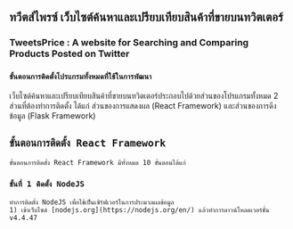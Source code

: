 ## ทวีตส์ไพรซ์ เว็บไซต์ค้นหาและเปรียบเทียบสินค้าที่ขายบนทวิตเตอร์
### TweetsPrice : A website for Searching and Comparing Products Posted on Twitter
### `ขั้นตอนการติดตั้งโปรแกรมทั้งหมดที่ใช้ในการพัฒนา`

เว็บไซต์ค้นหาและเปรียบเทียบสินค้าที่ขายบนทวิตเตอร์ประกอบไปด้วยส่วนของโปรแกรมทั้งหมด 2 ส่วนที่ต้องทำการติดตั้ง ได้แก่ ส่วนของการแสดงผล (React Framework) และส่วนของการดึงข้อมูล (Flask Framework)

## `ขั้นตอนการติดตั้ง React Framework`

    ขั้นตอนการติดตั้ง React Framework มีทั้งหมด 10 ขั้นตอนได้แก่
### `ขั้นที่ 1 ติดตั้ง NodeJS`
    ทำการติดตั้ง NodeJS เพื่อใช้เป็นเซิร์ฟเวอร์ในการประมวลผลข้อมูล
    1) เข้าเว็บไซด์ [nodejs.org](https://nodejs.org/en/) แล้วทำการดาวน์โหลดเวอร์ชั่น v4.4.47
